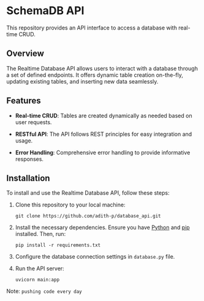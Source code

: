 #  SchemaDB API

This repository provides an API interface to access a database with real-time CRUD.

## Overview

The Realtime Database API allows users to interact with a database through a set of defined endpoints. It offers dynamic table creation on-the-fly, updating existing tables, and inserting new data seamlessly.

## Features

- **Real-time CRUD**: Tables are created dynamically as needed based on user requests.

- **RESTful API**: The API follows REST principles for easy integration and usage.

- **Error Handling**: Comprehensive error handling to provide informative responses.

## Installation

To install and use the Realtime Database API, follow these steps:

1. Clone this repository to your local machine:

    ```
    git clone https://github.com/adith-p/database_api.git
    ```

2. Install the necessary dependencies. Ensure you have [Python](https://www.python.org/) and [pip](https://pypi.org/project/pip/) installed. Then, run:

    ```
    pip install -r requirements.txt
    ```

3. Configure the database connection settings in `database.py` file.

4. Run the API server:

    ```
    uvicorn main:app
    ```
Note: ```pushing code every day```
